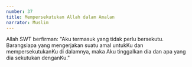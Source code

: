 ```yaml
---
number: 37
title: Mempersekutukan Allah dalam Amalan
narrator: Muslim
---
```


Allah SWT berfirman: "Aku termasuk yang tidak perlu bersekutu. Barangsiapa yang mengerjakan suatu amal untukKu dan mempersekutukanKu di dalamnya, maka Aku tinggalkan dia dan apa yang dia sekutukan denganKu."
